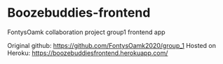 # Boozebuddies-frontend
FontysOamk collaboration project group1 frontend app

Original github: https://github.com/FontysOamk2020/group_1
Hosted on Heroku: https://boozebuddiesfrontend.herokuapp.com/

